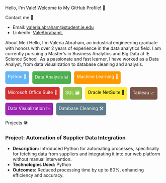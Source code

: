 
Hello, I'm Vale! Welcome to My GitHub Profile! 👋

 Contact me 📧

- Email: valeria.abraham@student.ie.edu
- LinkedIn: [ValeAbrahamL](https://www.linkedin.com/in/valeabrahaml/)


 About Me ℹ️
Hello, I'm Valeria Abraham, an industrial engineering graduate with honors with over 2 years of experience in the data analytics field. I am currently pursuing a Master's in Business Analytics and Big Data at IE Science School. As a passionate and fast learner, I have worked as a Data Analyst, from data visualization to database cleaning and analysis.

 <!-- Skills -->
<div style="display: flex; flex-wrap: wrap; gap: 10px;">

  <!-- Python -->
  <div style="background-color: #64b5f6; color: #fff; padding: 8px; border-radius: 5px;">
    Python 🐍
  </div>

  <!-- Data Analysis -->
  <div style="background-color: #4caf50; color: #fff; padding: 8px; border-radius: 5px;">
    Data Analysis 📊
  </div>

  <!-- Machine Learning -->
  <div style="background-color: #ff9800; color: #fff; padding: 8px; border-radius: 5px;">
    Machine Learning 🤖
  </div>

  <!-- Microsoft Office Suite -->
  <div style="background-color: #d32f2f; color: #fff; padding: 8px; border-radius: 5px;">
    Microsoft Office Suite 📎
  </div>

  <!-- SQL -->
  <div style="background-color: #8bc34a; color: #fff; padding: 8px; border-radius: 5px;">
    SQL 🗃️
  </div>

  <!-- Oracle NetSuite -->
  <div style="background-color: #ffeb3b; color: #000; padding: 8px; border-radius: 5px;">
    Oracle NetSuite 💼
  </div>

  <!-- Tableau -->
  <div style="background-color: #795548; color: #fff; padding: 8px; border-radius: 5px;">
    Tableau 📈
  </div>

  <!-- Data Visualization -->
  <div style="background-color: #9c27b0; color: #fff; padding: 8px; border-radius: 5px;">
    Data Visualization 📉
  </div>

  <!-- Database Cleaning -->
  <div style="background-color: #607d8b; color: #fff; padding: 8px; border-radius: 5px;">
    Database Cleaning 🛠️
  </div>

</div>


Projects 🛠️

### Project: Automation of Supplier Data Integration
- **Description:** Introduced Python for automating processes, specifically for fetching data from suppliers and integrating it into our web platform without manual intervention.
- **Technologies Used:** Python
- **Outcomes:** Reduced processing time by up to 80%, enhancing efficiency and accuracy.



